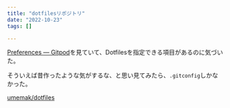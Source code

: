 ```yaml
---
title: "dotfilesリポジトリ"
date: "2022-10-23"
tags: []

---
```


[Preferences — Gitpod](https://gitpod.io/preferences)を見ていて、Dotfilesを指定できる項目があるのに気づいた。

そういえば昔作ったような気がするな、と思い見てみたら、`.gitconfig`しかなかった。

[umemak/dotfiles](https://github.com/umemak/dotfiles)
